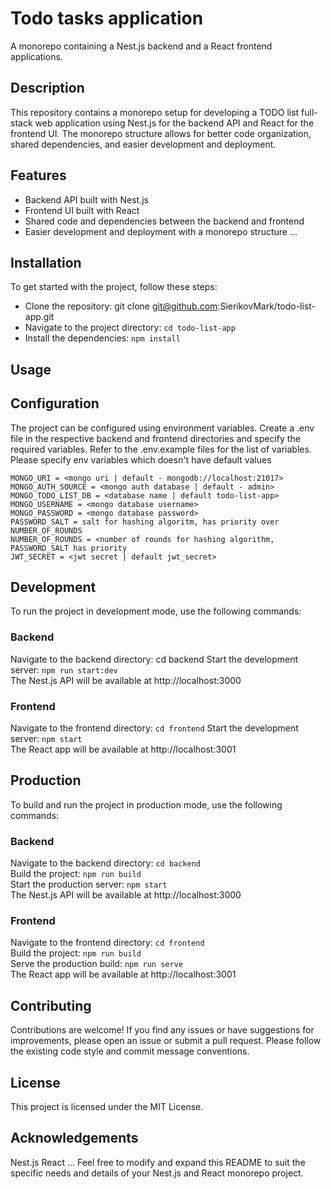 # Todo tasks application
A monorepo containing a Nest.js backend and a React frontend applications.

## Description
This repository contains a monorepo setup for developing a TODO list full-stack web application using Nest.js for the backend API and React for the frontend UI. The monorepo structure allows for better code organization, shared dependencies, and easier development and deployment.

## Features
- Backend API built with Nest.js
- Frontend UI built with React
- Shared code and dependencies between the backend and frontend
- Easier development and deployment with a monorepo structure
...

## Installation
To get started with the project, follow these steps:

- Clone the repository: git clone git@github.com:SierikovMark/todo-list-app.git
- Navigate to the project directory: `cd todo-list-app`
- Install the dependencies: `npm install`


## Usage
## Configuration
The project can be configured using environment variables. Create a .env file in the respective backend and frontend directories and specify the required variables. Refer to the .env.example files for the list of variables.  
Please specify env variables which doesn't have default values 
```
MONGO_URI = <mongo uri | default - mongodb://localhost:21017>
MONGO_AUTH_SOURCE = <mongo auth database | default - admin>
MONGO_TODO_LIST_DB = <database name | default todo-list-app>
MONGO_USERNAME = <mongo database username>
MONGO_PASSWORD = <mongo database password>
PASSWORD_SALT = salt for hashing algoritm, has priority over NUMBER_OF_ROUNDS
NUMBER_OF_ROUNDS = <number of rounds for hashing algorithm, PASSWORD_SALT has priority
JWT_SECRET = <jwt secret | default jwt_secret>
```

## Development
To run the project in development mode, use the following commands:

### Backend
Navigate to the backend directory: cd backend
Start the development server: `npm run start:dev`  
The Nest.js API will be available at http://localhost:3000  

### Frontend
Navigate to the frontend directory: `cd frontend`
Start the development server: `npm start`  
The React app will be available at http://localhost:3001

## Production
To build and run the project in production mode, use the following commands:

### Backend
Navigate to the backend directory: `cd backend`  
Build the project: `npm run build`  
Start the production server: `npm start`  
The Nest.js API will be available at http://localhost:3000

### Frontend
Navigate to the frontend directory: `cd frontend`  
Build the project: `npm run build`  
Serve the production build: `npm run serve`  
The React app will be available at http://localhost:3001

## Contributing
Contributions are welcome! If you find any issues or have suggestions for improvements, please open an issue or submit a pull request. Please follow the existing code style and commit message conventions.

## License
This project is licensed under the MIT License.

## Acknowledgements
Nest.js
React
...
Feel free to modify and expand this README to suit the specific needs and details of your Nest.js and React monorepo project.
